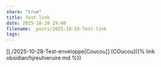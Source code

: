 ```yaml
---
share: "true"
title: Test link
date: 2025-10-28 19:40
filename: _posts/2025-10-28-Test-link
tags:
---
```

[[./2025-10-28-Test-enveloppe|Coucou]] [COucou]({% link obsidian/hjreuhieruire.md %})